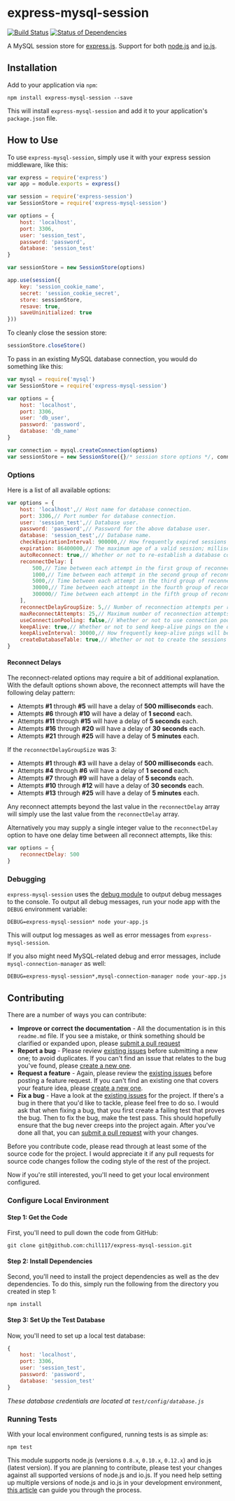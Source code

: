 # express-mysql-session

[![Build Status](https://travis-ci.org/chill117/express-mysql-session.svg?branch=master)](https://travis-ci.org/chill117/express-mysql-session) [![Status of Dependencies](https://david-dm.org/chill117/express-mysql-session.svg)](https://david-dm.org/chill117/express-mysql-session)

A MySQL session store for [express.js](http://expressjs.com/). Support for both [node.js](http://nodejs.org/) and [io.js](https://iojs.org/).



## Installation

Add to your application via `npm`:
```
npm install express-mysql-session --save
```
This will install `express-mysql-session` and add it to your application's `package.json` file.


## How to Use

To use `express-mysql-session`, simply use it with your express session middleware, like this:
```js
var express = require('express')
var app = module.exports = express()

var session = require('express-session')
var SessionStore = require('express-mysql-session')

var options = {
	host: 'localhost',
	port: 3306,
	user: 'session_test',
	password: 'password',
	database: 'session_test'
}

var sessionStore = new SessionStore(options)

app.use(session({
	key: 'session_cookie_name',
	secret: 'session_cookie_secret',
	store: sessionStore,
	resave: true,
	saveUninitialized: true
}))
```

To cleanly close the session store:
```js
sessionStore.closeStore()
```

To pass in an existing MySQL database connection, you would do something like this:
```js
var mysql = require('mysql')
var SessionStore = require('express-mysql-session')

var options = {
    host: 'localhost',
    port: 3306,
    user: 'db_user',
    password: 'password',
    database: 'db_name'
}

var connection = mysql.createConnection(options)
var sessionStore = new SessionStore({}/* session store options */, connection)
```


### Options

Here is a list of all available options:
```js
var options = {
	host: 'localhost',// Host name for database connection.
	port: 3306,// Port number for database connection.
	user: 'session_test',// Database user.
	password: 'password',// Password for the above database user.
	database: 'session_test',// Database name.
	checkExpirationInterval: 900000,// How frequently expired sessions will be cleared; milliseconds.
	expiration: 86400000,// The maximum age of a valid session; milliseconds.
	autoReconnect: true,// Whether or not to re-establish a database connection after a disconnect.
	reconnectDelay: [
		500,// Time between each attempt in the first group of reconnection attempts; milliseconds.
		1000,// Time between each attempt in the second group of reconnection attempts; milliseconds.
		5000,// Time between each attempt in the third group of reconnection attempts; milliseconds.
		30000,// Time between each attempt in the fourth group of reconnection attempts; milliseconds.
		300000// Time between each attempt in the fifth group of reconnection attempts; milliseconds.
	],
	reconnectDelayGroupSize: 5,// Number of reconnection attempts per reconnect delay value.
	maxReconnectAttempts: 25,// Maximum number of reconnection attempts. Set to 0 for unlimited.
	useConnectionPooling: false,// Whether or not to use connection pooling.
	keepAlive: true,// Whether or not to send keep-alive pings on the database connection.
	keepAliveInterval: 30000,// How frequently keep-alive pings will be sent; milliseconds.
	createDatabaseTable: true,// Whether or not to create the sessions database table, if one does not already exist.
}
```

#### Reconnect Delays

The reconnect-related options may require a bit of additional explanation. With the default options shown above, the reconnect attempts will have the following delay pattern:

* Attempts __#1__ through __#5__ will have a delay of __500 milliseconds__ each.
* Attempts __#6__ through __#10__ will have a delay of __1 second__ each.
* Attempts __#11__ through __#15__ will have a delay of __5 seconds__ each.
* Attempts __#16__ through __#20__ will have a delay of __30 seconds__ each.
* Attempts __#21__ through __#25__ will have a delay of __5 minutes__ each.

If the `reconnectDelayGroupSize` was 3:

* Attempts __#1__ through __#3__ will have a delay of __500 milliseconds__ each.
* Attempts __#4__ through __#6__ will have a delay of __1 second__ each.
* Attempts __#7__ through __#9__ will have a delay of __5 seconds__ each.
* Attempts __#10__ through __#12__ will have a delay of __30 seconds__ each.
* Attempts __#13__ through __#25__ will have a delay of __5 minutes__ each.

Any reconnect attempts beyond the last value in the `reconnectDelay` array will simply use the last value from the `reconnectDelay` array.

Alternatively you may supply a single integer value to the `reconnectDelay` option to have one delay time between all reconnect attempts, like this:
```js
var options = {
	reconnectDelay: 500
}
```


### Debugging

`express-mysql-session` uses the [debug module](https://github.com/visionmedia/debug) to output debug messages to the console. To output all debug messages, run your node app with the `DEBUG` environment variable:
```
DEBUG=express-mysql-session* node your-app.js
```
This will output log messages as well as error messages from `express-mysql-session`.

If you also might need MySQL-related debug and error messages, include `mysql-connection-manager` as well:
```
DEBUG=express-mysql-session*,mysql-connection-manager node your-app.js
```


## Contributing

There are a number of ways you can contribute:

* **Improve or correct the documentation** - All the documentation is in this `readme.md` file. If you see a mistake, or think something should be clarified or expanded upon, please [submit a pull request](https://github.com/chill117/express-mysql-session/pulls/new)
* **Report a bug** - Please review [existing issues](https://github.com/chill117/express-mysql-session/issues) before submitting a new one; to avoid duplicates. If you can't find an issue that relates to the bug you've found, please [create a new one](https://github.com/chill117/express-mysql-session/issues).
* **Request a feature** - Again, please review the [existing issues](https://github.com/chill117/express-mysql-session/issues) before posting a feature request. If you can't find an existing one that covers your feature idea, please [create a new one](https://github.com/chill117/express-mysql-session/issues).
* **Fix a bug** - Have a look at the [existing issues](https://github.com/chill117/express-mysql-session/issues) for the project. If there's a bug in there that you'd like to tackle, please feel free to do so. I would ask that when fixing a bug, that you first create a failing test that proves the bug. Then to fix the bug, make the test pass. This should hopefully ensure that the bug never creeps into the project again. After you've done all that, you can [submit a pull request](https://github.com/chill117/express-mysql-session/pulls/new) with your changes.

Before you contribute code, please read through at least some of the source code for the project. I would appreciate it if any pull requests for source code changes follow the coding style of the rest of the project.

Now if you're still interested, you'll need to get your local environment configured.


### Configure Local Environment

#### Step 1: Get the Code

First, you'll need to pull down the code from GitHub:
```
git clone git@github.com:chill117/express-mysql-session.git
```

#### Step 2: Install Dependencies

Second, you'll need to install the project dependencies as well as the dev dependencies. To do this, simply run the following from the directory you created in step 1:
```
npm install
```

#### Step 3: Set Up the Test Database

Now, you'll need to set up a local test database:
```js
{
	host: 'localhost',
	port: 3306,
	user: 'session_test',
	password: 'password',
	database: 'session_test'
}
```
*These database credentials are located at `test/config/database.js`*


### Running Tests

With your local environment configured, running tests is as simple as:
```
npm test
```
This module supports node.js (versions `0.8.x`, `0.10.x`, `0.12.x`) and io.js (latest version). If you are planning to contribute, please test your changes against all supported versions of node.js and io.js. If you need help setting up multiple versions of node.js and io.js in your development environment, [this article](https://degreesofzero.com/article/how-to-install-multiple-versions-of-nodejs.html) can guide you through the process.